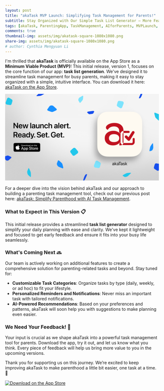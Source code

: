 ```yaml
---
layout: post
title: "akaTask MVP Launch: Simplifying Task Management for Parents!"
subtitle: Stay Organized with Our Simple Task List Generator – More Features Coming Soon!
tags: [akaTask, ParentingApp, TaskManagement, AIforParents, MVPLaunch, Productivity, Parenthood, AppRelease, AI]
comments: true
thumbnail-img: assets/img/akatask-square-1080x1080.png
share-img: assets/img/akatask-square-1080x1080.png
# author: Cynthia Mengyuan Li
---
```


I'm thrilled that **akaTask** is officially available on the App Store as a **Minimum Viable Product (MVP)**! This initial release, version 1, focuses on the core function of our app: **task list generation**. We've designed it to streamline task management for busy parents, making it easy to stay organized with a simple, intuitive interface. You can download it here: [akaTask on the App Store](https://apps.apple.com/us/app/akatask/id6566193664?itscg=30200&itsct=apps_box_link&mttnsubad=6566193664).

[![akaTask on the App Store](../assets/img/akatask-landscape-1200x720.png)](https://apps.apple.com/us/app/akatask/id6566193664?itscg=30200&itsct=apps_box_link&mttnsubad=6566193664)

For a deeper dive into the vision behind akaTask and our approach to building a parenting task management tool, check out our previous post here: [akaTask: Simplify Parenthood with AI Task Management](https://cynthialmy.github.io/2024-01-05-akatask/).

### What to Expect in This Version 📋
This initial release provides a streamlined **task list generator** designed to simplify your daily planning with ease and clarity. We've kept it lightweight and focused to get early feedback and ensure it fits into your busy life seamlessly.

### What's Coming Next 🔜
Our team is actively working on additional features to create a comprehensive solution for parenting-related tasks and beyond. Stay tuned for:
- **Customizable Task Categories**: Organize tasks by type (daily, weekly, or ad hoc) to fit your lifestyle.
- **Personalized Reminders and Notifications**: Never miss an important task with tailored notifications.
- **AI-Powered Recommendations**: Based on your preferences and patterns, akaTask will soon help you with suggestions to make planning even easier.

### We Need Your Feedback! 💬
Your input is crucial as we shape akaTask into a powerful task management tool for parents. Download the app, try it out, and let us know what you think. Every piece of feedback will help us bring more value to you in the upcoming versions.

Thank you for supporting us on this journey. We’re excited to keep improving akaTask to make parenthood a little bit easier, one task at a time. 🌟

<a href="https://apps.apple.com/us/app/akatask/id6566193664?itscg=30200&itsct=apps_box_badge&mttnsubad=6566193664" style="display: inline-block;">
<img src="https://toolbox.marketingtools.apple.com/api/v2/badges/download-on-the-app-store/black/en-us?releaseDate=1730246400" alt="Download on the App Store" style="width: 246px; height: 82px; vertical-align: middle; object-fit: contain;" />
</a>
